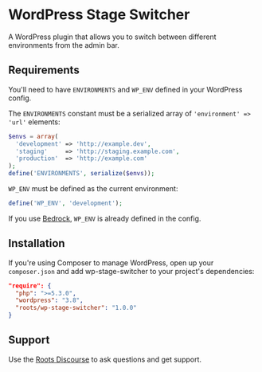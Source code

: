 # WordPress Stage Switcher

A WordPress plugin that allows you to switch between different environments from the admin bar.

## Requirements

You'll need to have `ENVIRONMENTS` and `WP_ENV` defined in your WordPress config.

The `ENVIRONMENTS` constant must be a serialized array of `'environment' => 'url'` elements:

```php
$envs = array(
  'development' => 'http://example.dev',
  'staging'     => 'http://staging.example.com',
  'production'  => 'http://example.com'
);
define('ENVIRONMENTS', serialize($envs));
```

`WP_ENV` must be defined as the current environment:

```php
define('WP_ENV', 'development');
```

If you use [Bedrock](https://github.com/roots/bedrock), `WP_ENV` is already defined in the config.

## Installation

If you're using Composer to manage WordPress, open up your `composer.json` and add wp-stage-switcher to your project's dependencies:

```json
"require": {
  "php": ">=5.3.0",
  "wordpress": "3.8",
  "roots/wp-stage-switcher": "1.0.0"
}
```

## Support

Use the [Roots Discourse](http://discourse.roots.io/) to ask questions and get support.
